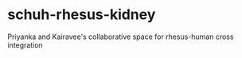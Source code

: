 # schuh-rhesus-kidney
Priyanka and Kairavee's collaborative space for rhesus-human cross integration
